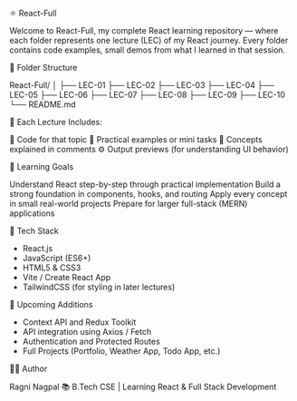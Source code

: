 ⚛️ React-Full

Welcome to React-Full, my complete React learning repository — where each folder represents one lecture (LEC) of my React journey.
Every folder contains code examples, small demos from what I learned in that session.

 📂 Folder Structure

React-Full/
│
├── LEC-01 
├── LEC-02 
├── LEC-03 
├── LEC-04
├── LEC-05 
├── LEC-06 
├── LEC-07 
├── LEC-08 
├── LEC-09 
├── LEC-10 
└── README.md

 🧠 Each Lecture Includes:

 📘 Code for that topic
 🧩 Practical examples or mini tasks
 🧠 Concepts explained in comments
 ⚙️ Output previews (for understanding UI behavior)

🎯 Learning Goals

Understand React step-by-step through practical implementation
Build a strong foundation in components, hooks, and routing
Apply every concept in small real-world projects
Prepare for larger full-stack (MERN) applications

 🧰 Tech Stack

* React.js
* JavaScript (ES6+)
* HTML5 & CSS3
* Vite / Create React App
* TailwindCSS (for styling in later lectures)

 🚀 Upcoming Additions

* Context API and Redux Toolkit
* API integration using Axios / Fetch
* Authentication and Protected Routes
* Full Projects (Portfolio, Weather App, Todo App, etc.)

 👨‍💻 Author

Ragni Nagpal
📚 B.Tech CSE | Learning React & Full Stack Development


